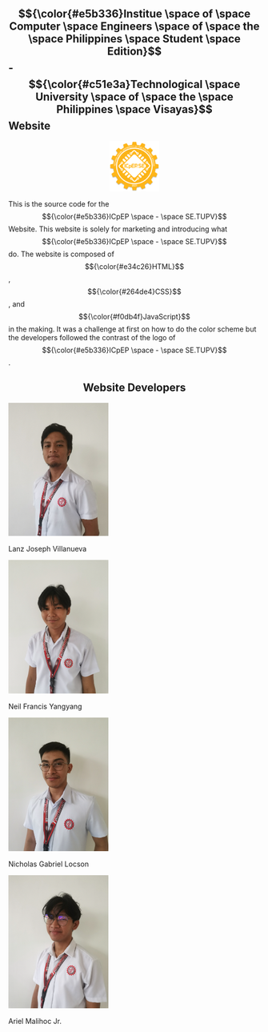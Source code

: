 ## $${\color{#e5b336}Institue \space of \space Computer \space Engineers \space of \space the \space Philippines \space Student \space Edition}$$ -  $${\color{#c51e3a}Technological \space University \space of \space the \space Philippines \space Visayas}$$  Website
<p align="center">
  <img src="assets/img/favicon.png" width="100">
</p>

This is the source code for the $${\color{#e5b336}ICpEP \space - \space SE.TUPV}$$ Website. This website is solely for marketing and introducing what $${\color{#e5b336}ICpEP \space - \space SE.TUPV}$$ do. The website is composed of $${\color{#e34c26}HTML}$$, $${\color{#264de4}CSS}$$, and $${\color{#f0db4f}JavaScript}$$ in the making. It was a challenge at first on how to do the color scheme but the developers followed the contrast of the logo of $${\color{#e5b336}ICpEP \space - \space SE.TUPV}$$.  

<h2 align="center">Website Developers</h2>

<div align="center">
  <div align="left">
    <img src="assets/img/team/team-1.jpg" width="200" alt="">
    <p>Lanz Joseph Villanueva</p>
  </div>
  <div align="left">
    <img src="assets/img/team/team-2.jpg" width="200" alt="">
    <p>Neil Francis Yangyang</p>
  </div>
  <div align="left">
    <img src="assets/img/team/team-3.jpg" width="200" alt="">
    <p>Nicholas Gabriel Locson</p>
  </div>
  <div align="left">
    <img src="assets/img/team/team-4.jpg" width="200" alt="">
    <p>Ariel Malihoc Jr.</p>
  </div>
</div>

